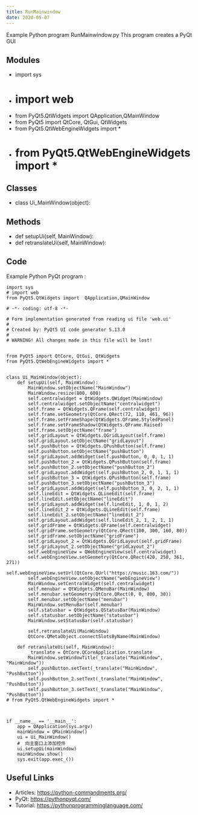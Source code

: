 ```yaml
---
title: RunMainwindow
date: 2020-05-07
---
```

Example Python program RunMainwindow.py
This program creates a PyQt GUI

## Modules

* import sys
* # import web
* from PyQt5.QtWidgets import  QApplication,QMainWindow
* from PyQt5 import QtCore, QtGui, QtWidgets
* from PyQt5.QtWebEngineWidgets import *
* # from PyQt5.QtWebEngineWidgets import *  

## Classes

* class Ui_MainWindow(object):

## Methods

* def setupUi(self, MainWindow):
* def retranslateUi(self, MainWindow):

## Code

Example Python PyQt program :

    import sys
    # import web
    from PyQt5.QtWidgets import  QApplication,QMainWindow
    
    # -*- coding: utf-8 -*-
    
    # Form implementation generated from reading ui file 'web.ui'
    #
    # Created by: PyQt5 UI code generator 5.13.0
    #
    # WARNING! All changes made in this file will be lost!
    
    
    from PyQt5 import QtCore, QtGui, QtWidgets
    from PyQt5.QtWebEngineWidgets import *
    
    
    class Ui_MainWindow(object):
        def setupUi(self, MainWindow):
            MainWindow.setObjectName("MainWindow")
            MainWindow.resize(800, 600)
            self.centralwidget = QtWidgets.QWidget(MainWindow)
            self.centralwidget.setObjectName("centralwidget")
            self.frame = QtWidgets.QFrame(self.centralwidget)
            self.frame.setGeometry(QtCore.QRect(72, 110, 461, 96))
            self.frame.setFrameShape(QtWidgets.QFrame.StyledPanel)
            self.frame.setFrameShadow(QtWidgets.QFrame.Raised)
            self.frame.setObjectName("frame")
            self.gridLayout = QtWidgets.QGridLayout(self.frame)
            self.gridLayout.setObjectName("gridLayout")
            self.pushButton = QtWidgets.QPushButton(self.frame)
            self.pushButton.setObjectName("pushButton")
            self.gridLayout.addWidget(self.pushButton, 0, 0, 1, 1)
            self.pushButton_2 = QtWidgets.QPushButton(self.frame)
            self.pushButton_2.setObjectName("pushButton_2")
            self.gridLayout.addWidget(self.pushButton_2, 0, 1, 1, 1)
            self.pushButton_3 = QtWidgets.QPushButton(self.frame)
            self.pushButton_3.setObjectName("pushButton_3")
            self.gridLayout.addWidget(self.pushButton_3, 0, 2, 1, 1)
            self.lineEdit = QtWidgets.QLineEdit(self.frame)
            self.lineEdit.setObjectName("lineEdit")
            self.gridLayout.addWidget(self.lineEdit, 1, 0, 1, 2)
            self.lineEdit_2 = QtWidgets.QLineEdit(self.frame)
            self.lineEdit_2.setObjectName("lineEdit_2")
            self.gridLayout.addWidget(self.lineEdit_2, 1, 2, 1, 1)
            self.gridFrame = QtWidgets.QFrame(self.centralwidget)
            self.gridFrame.setGeometry(QtCore.QRect(100, 300, 160, 80))
            self.gridFrame.setObjectName("gridFrame")
            self.gridLayout_2 = QtWidgets.QGridLayout(self.gridFrame)
            self.gridLayout_2.setObjectName("gridLayout_2")
            self.webEngineView = QWebEngineView(self.centralwidget)
            self.webEngineView.setGeometry(QtCore.QRect(420, 250, 361, 271))
            self.webEngineView.setUrl(QtCore.QUrl("https://music.163.com/"))
            self.webEngineView.setObjectName("webEngineView")
            MainWindow.setCentralWidget(self.centralwidget)
            self.menubar = QtWidgets.QMenuBar(MainWindow)
            self.menubar.setGeometry(QtCore.QRect(0, 0, 800, 30))
            self.menubar.setObjectName("menubar")
            MainWindow.setMenuBar(self.menubar)
            self.statusbar = QtWidgets.QStatusBar(MainWindow)
            self.statusbar.setObjectName("statusbar")
            MainWindow.setStatusBar(self.statusbar)
    
            self.retranslateUi(MainWindow)
            QtCore.QMetaObject.connectSlotsByName(MainWindow)
    
        def retranslateUi(self, MainWindow):
            _translate = QtCore.QCoreApplication.translate
            MainWindow.setWindowTitle(_translate("MainWindow", "MainWindow"))
            self.pushButton.setText(_translate("MainWindow", "PushButton"))
            self.pushButton_2.setText(_translate("MainWindow", "PushButton"))
            self.pushButton_3.setText(_translate("MainWindow", "PushButton"))
    # from PyQt5.QtWebEngineWidgets import *  
    
    
    
    if __name__ == '__main__':
        app = QApplication(sys.argv)
        mainWindow = QMainWindow()
        ui = Ui_MainWindow()
        #  向主窗口上添加控件
        ui.setupUi(mainWindow)
        mainWindow.show()
        sys.exit(app.exec_())
    

## Useful Links

- Articles: https://python-commandments.org/
- PyQt: https://pythonpyqt.com/
- Tutorial: https://pythonprogramminglanguage.com/
